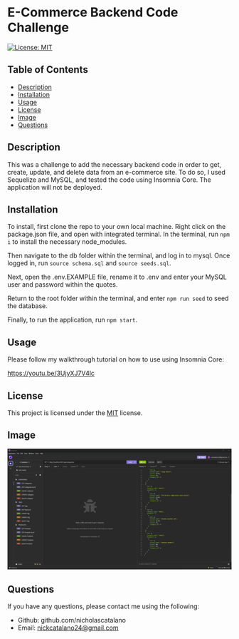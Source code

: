 # E-Commerce Backend Code Challenge

[![License: MIT](https://img.shields.io/badge/License-MIT-yellow.svg)](https://opensource.org/licenses/MIT)

## Table of Contents

- [Description](#description)
- [Installation](#installation)
- [Usage](#usage)
- [License](#license)
- [Image](#image)
- [Questions](#questions)

## Description

This was a challenge to add the necessary backend code in order to get, create, update, and delete data from an e-commerce site. To do so, I used Sequelize and MySQL, and tested the code using Insomnia Core. The application will not be deployed.

## Installation

To install, first clone the repo to your own local machine. Right click on the package.json file, and open with integrated terminal. In the terminal, run `npm i` to install the necessary node_modules.

Then navigate to the db folder within the terminal, and log in to mysql. Once logged in, run `source schema.sql` and `source seeds.sql`.

Next, open the .env.EXAMPLE file, rename it to .env and enter your MySQL user and password within the quotes.

Return to the root folder within the terminal, and enter `npm run seed` to seed the database.

Finally, to run the application, run `npm start`.

## Usage

Please follow my walkthrough tutorial on how to use using Insomnia Core:

https://youtu.be/3UjyXJ7V4lc

## License

This project is licensed under the [MIT](https://opensource.org/licenses/MIT) license.

## Image

![Insomnia Core Image](./images/insomniacore-ecommerce.png)

## Questions

If you have any questions, please contact me using the following:

- Github: github.com/nicholascatalano
- Email: nickcatalano24@gmail.com
